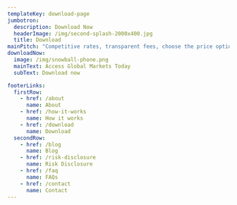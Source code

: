 ```yaml
---
templateKey: download-page
jumbotron:
  description: Download Now
  headerImage: /img/second-splash-2000x400.jpg
  title: Download
mainPitch: "Competitive rates, transparent fees, choose the price option that’s right for you."
downloadNow:
  image: /img/snowball-phone.png
  mainText: Access Global Markets Today
  subText: Download now

footerLinks:
  firstRow:
    - href: /about
      name: About
    - href: /how-it-works
      name: How it works
    - href: /download
      name: Download
  secondRow:
    - href: /blog
      name: Blog
    - href: /risk-disclosure
      name: Risk Disclosure
    - href: /faq
      name: FAQs
    - href: /contact
      name: Contact
---
```


